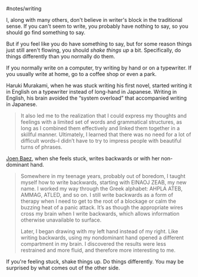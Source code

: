 #notes/writing

I, along with many others, don't believe in writer's block in the traditional sense. If you can't seem to write, you probably have nothing to say, so you should go find something to say.

But if you feel like you do have something to say, but for some reason things just still aren't flowing, you should *shake things up* a bit. Specifically, do things differently than you normally do them.

If you normally write on a computer, try writing by hand or on a typewriter. If you usually write at home, go to a coffee shop or even a park.

Haruki Murakami, when he was stuck writing his first novel, started writing it in English on a typewriter instead of long-hand in Japanese. Writing in English, his brain avoided the “system overload” that accompanied writing in Japanese.

> It also led me to the realization that I could express my thoughts and feelings with a limited set of words and grammatical structures, as long as I combined them effectively and linked them together in a skillful manner. Ultimately, I learned that there was no need for a lot of difficult words–I didn’t have to try to impress people with beautiful turns of phrases.

[Joen Baez](https://austinkleon.com/), when she feels stuck, writes backwards or with her non-dominant hand.

> Somewhere in my teenage years, probably out of boredom, I taught myself how to write backwards, starting with EINAOJ ZEAB, my new name. I worked my way through the Greek alphabet: AHPLA ATEB, AMMAG, ATLED, and so on. I still write backwards as a form of therapy when I need to get to the root of a blockage or calm the buzzing heat of a panic attack. It’s as though the appropriate wires cross my brain when I write backwards, which allows information otherwise unavailable to surface.
> 
> Later, I began drawing with my left hand instead of my right. Like writing backwards, using my nondominant hand opened a different compartment in my brain. I discovered the results were less restrained and more fluid, and therefore more interesting to me.

If you're feeling stuck, shake things up. Do things differently. You may be surprised by what comes out of the other side.

